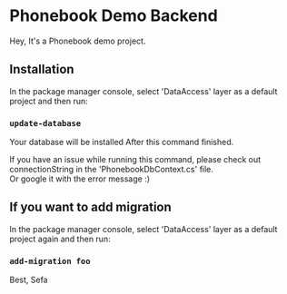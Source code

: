# Phonebook Demo Backend
 Hey, It's a Phonebook demo project.
 
## Installation

In the package manager console, select 'DataAccess' layer as a default project and then run:

### `update-database`

Your database will be installed After this command finished.

If you have an issue while running this command, please check out connectionString in the 'PhonebookDbContext.cs' file.\
Or google it with the error message :)

## If you want to add migration

In the package manager console, select 'DataAccess' layer as a default project again and then run:

### `add-migration foo`

Best,
Sefa
